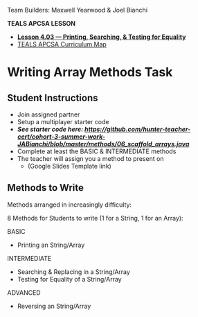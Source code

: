 Team Builders: Maxwell Yearwood & Joel Bianchi

__TEALS APCSA LESSON__
* __[Lesson 4.03 — Printing, Searching, & Testing for Equality](https://tealsk12.github.io/apcsa-public/Unit4/Lesson-403.md.html)__
* [TEALS APCSA Curriculum Map](https://tealsk12.github.io/apcsa-public/SUMMARY-Endorsed.md)


# Writing Array Methods Task

## Student Instructions
* Join assigned partner
* Setup a multiplayer starter code
* ___See starter code here: https://github.com/hunter-teacher-cert/cohort-3-summer-work-JABianchi/blob/master/methods/06_scaffold_arrays.java___
* Complete at least the BASIC & INTERMEDIATE methods
* The teacher will assign you a method to present on
  * (Google Slides Template link) 

## Methods to Write
Methods arranged in increasingly difficulty:

8 Methods for Students to write (1 for a String, 1 for an Array):

BASIC
* Printing an String/Array

INTERMEDIATE
* Searching & Replacing in a String/Array
* Testing for Equality of a String/Array

ADVANCED
* Reversing an String/Array

